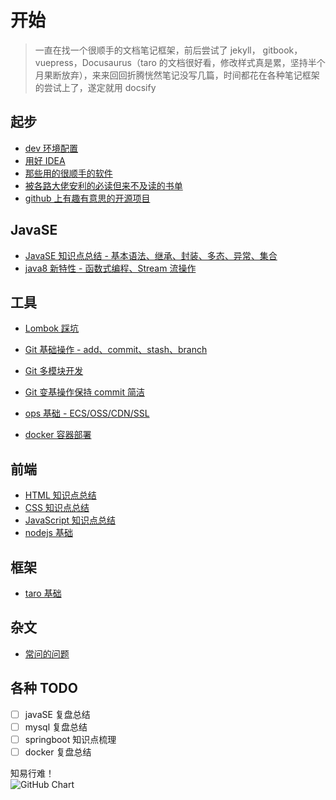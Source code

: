 # 开始

> 一直在找一个很顺手的文档笔记框架，前后尝试了 jekyll， gitbook，vuepress，Docusaurus（taro 的文档很好看，修改样式真是累，坚持半个月果断放弃），来来回回折腾恍然笔记没写几篇，时间都花在各种笔记框架的尝试上了，遂定就用 docsify

## 起步
- [dev 环境配置](start/dev-environment.md)
- [用好 IDEA](start/use-idea.md)
- [那些用的很顺手的软件](start/useful-software.md)
- [被各路大佬安利的必读但来不及读的书单](start/read-those-books.md)
- [github 上有趣有意思的开源项目](start/intresting-github-repo-index.md)

## JavaSE
- [JavaSE 知识点总结 - 基本语法、继承、封装、多态、异常、集合](back-end/javase/README.md)
- [java8 新特性 - 函数式编程、Stream 流操作](back-end/javase/12-java8-new-feather.md)


## 工具
- [Lombok 踩坑](use-lombok.md)
- [Git 基础操作 - add、commit、stash、branch](devops/git/git-basic.md)
- [Git 多模块开发](devops/git/git-submodule.md)
- [Git 变基操作保持 commit 简洁](devops/git/git-rebase.md)

- [ops 基础 - ECS/OSS/CDN/SSL](devops/ops_basic/ops-basic.md)
- [docker 容器部署]()

## 前端
- [HTML 知识点总结]()
- [CSS 知识点总结]()
- [JavaScript 知识点总结](front-end/javascript/README.md)
- [nodejs 基础](node-basic.md)

## 框架
- [taro 基础](taro-basic.md)

## 杂文
- [常问的问题](interview/README.md)

## 各种 TODO
- [ ] javaSE 复盘总结
- [ ] mysql 复盘总结
- [ ] springboot 知识点梳理
- [ ] docker 复盘总结

知易行难！  
![GitHub Chart](https://ghchart.rshah.org/easterfan)
